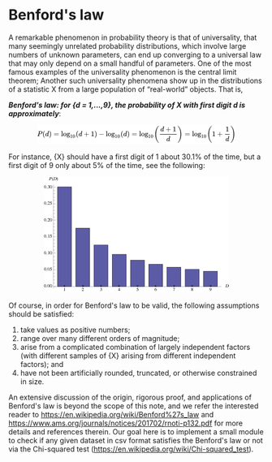 # Benford's law 

A remarkable phenomenon in probability theory is that of universality, that many seemingly unrelated probability distributions, which involve large numbers of unknown parameters, can end up converging to a universal law that may only depend on a small handful of parameters. One of the most famous examples of the universality phenomenon is the central limit theorem; Another such universality phenomena show up in the distributions of a statistic X from a large population of “real-world” objects. That is,

_**Benford's law: for {d = 1,...,9}, the probability of X with first digit d is approximately**_:

<p align="center">
  <img src="https://github.com/tianbo137/Miscellaneous/blob/main/benford_law_check/26461e7841d135d327aa7d0f914236862e890e7b.png">
</p>

For instance, {X} should have a first digit of 1 about 30.1% of the time, but a first digit of 9 only about 5% of the time, see the following:
<p align="center">
  <img src="https://github.com/tianbo137/Miscellaneous/blob/main/benford_law_check/0*aEKtSyYHDtAZ5Crq.gif">
</p>

Of course, in order for Benford's law to be valid, the following assumptions should be satisfied:
1. take values as positive numbers;
2. range over many different orders of magnitude;
3. arise from a complicated combination of largely independent factors (with different samples of {X} arising from different independent factors); and
4. have not been artificially rounded, truncated, or otherwise constrained in size.

An extensive discussion of the origin, rigorous proof, and applications of Benford's law is beyond the scope of this note, and we refer the interested reader to https://en.wikipedia.org/wiki/Benford%27s_law and https://www.ams.org/journals/notices/201702/rnoti-p132.pdf for more details and references therein. Our goal here is to implement a small module to check if any given dataset in csv format satisfies the Benford's law or not via the Chi-squared test (https://en.wikipedia.org/wiki/Chi-squared_test).
